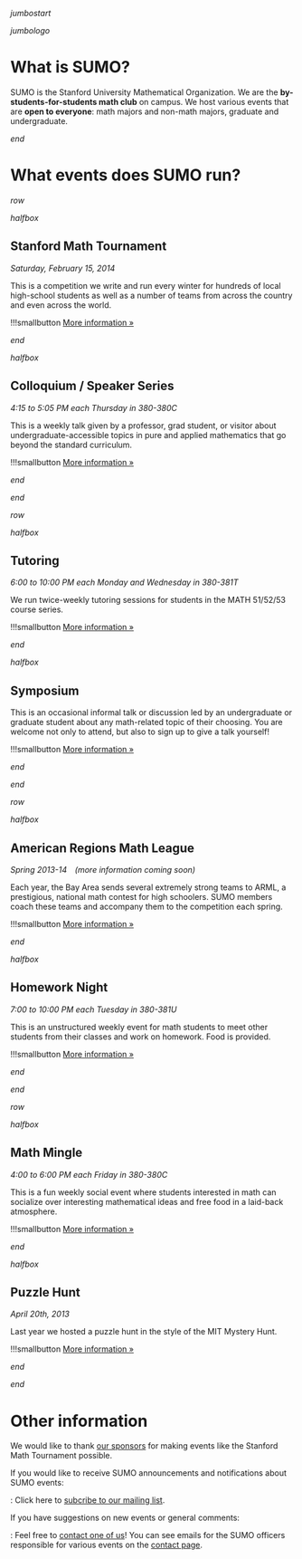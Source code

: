 $jumbostart$

$jumbologo$

# What is SUMO?

SUMO is the Stanford University Mathematical Organization. We are the
**by-students-for-students math club** on campus. We host various events that
are **open to everyone**: math majors and non-math majors, graduate and
undergraduate.

$end$

# What events does SUMO run?

$row$

$halfbox$

## Stanford Math Tournament

*Saturday, February 15, 2014*

This is a competition we write and run every winter for hundreds of local
high-school students as well as a number of teams from across the country and
even across the world.

!!!smallbutton [More information »](/smt/index.html)

$end$

$halfbox$

## Colloquium / Speaker Series

*4:15 to 5:05 PM each Thursday in 380-380C*

This is a weekly talk given by a professor, grad student, or visitor about
undergraduate-accessible topics in pure and applied mathematics that go beyond
the standard curriculum.

!!!smallbutton [More information »](/speakers.html)

$end$

$end$

$row$

$halfbox$

## Tutoring

*6:00 to 10:00 PM each Monday and Wednesday in 380-381T*

We run twice-weekly tutoring sessions for students in the MATH 51/52/53 course
series.

!!!smallbutton [More information »](/tutoring.html)

$end$

$halfbox$

## Symposium

This is an occasional informal talk or discussion led by an undergraduate or
graduate student about any math-related topic of their choosing. You are
welcome not only to attend, but also to sign up to give a talk yourself!

!!!smallbutton [More information »](/otherevents.html#symposium)

$end$

$end$

$row$

$halfbox$

## American Regions Math League

*Spring 2013-14&emsp;(more information coming soon)*

Each year, the Bay Area sends several extremely strong teams to ARML, a
prestigious, national math contest for high schoolers. SUMO members coach these
teams and accompany them to the competition each spring.

!!!smallbutton [More information »](/otherevents.html#arml)

$end$

$halfbox$

## Homework Night

*7:00 to 10:00 PM each Tuesday in 380-381U*

This is an unstructured weekly event for math students to meet other students
from their classes and work on homework. Food is provided.

!!!smallbutton [More information »](/otherevents.html#homework-night)

$end$

$end$

$row$

$halfbox$

## Math Mingle

*4:00 to 6:00 PM each Friday in 380-380C*

This is a fun weekly social event where students interested in math can
socialize over interesting mathematical ideas and free food in a laid-back
atmosphere.

!!!smallbutton [More information »](/otherevents.html#math-mingle)

$end$

$halfbox$

## Puzzle Hunt

*April 20th, 2013*

Last year we hosted a puzzle hunt in the style of the MIT Mystery Hunt.

!!!smallbutton [More information »](http://sumo.stanford.edu/puzzlehunt)

$end$

$end$

# Other information

<!--Commenting this out for now, when opps page is done will add to description list-->
<!--We've also created a page about various mathematical opportunities, including a
lot of summer programs.-->

We would like to thank [our sponsors](/sponsors.html) for making events like the
Stanford Math Tournament possible.

If you would like to receive SUMO announcements and notifications about SUMO events:

:   Click here to [subcribe to our mailing list](https://mailman.stanford.edu/mailman/listinfo/sumo-announce). 

If you have suggestions on new events or general comments:

:   Feel free to [contact one of us](/contact.html)! You can see emails for the SUMO officers responsible for various events on the [contact page](/contact.html).
